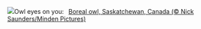 ![](https://www.bing.com/th?id=OHR.BorealOwl_EN-US1112219806_UHD.jpg&w=1000)Owl eyes on you:&nbsp;&ensp;[Boreal owl, Saskatchewan, Canada (© Nick Saunders/Minden Pictures)](https://www.bing.com/th?id=OHR.BorealOwl_EN-US1112219806_UHD.jpg)
<br><br/>
